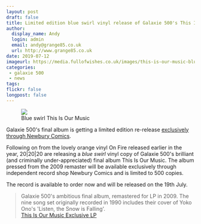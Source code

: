 ```yaml
---
layout: post
draft: false
title: Limited edition blue swirl vinyl release of Galaxie 500's This Is Our Music
author:
  display_name: Andy
  login: admin
  email: andy@grange85.co.uk
  url: http://www.grange85.co.uk
date: 2019-07-12
imageurl: https://media.fullofwishes.co.uk/images/this-is-our-music-blue-swirl-vinyl.jpg
categories:
 - galaxie 500
 - news
tags:
flickr: false
longpost: false
---
```

<div class="col-md-6 float-right"><figure><img src="{{site.baseurl}}/images/this-is-our-music-blue-swirl-vinyl.jpg" class="img-fluid" /><figcaption>Blue swirl This Is Our Music</figcaption></figure></div>
<p class="lead">Galaxie 500's final album is getting a limited edition re-release <a href="https://www.newburycomics.com/products/galaxie_500-this_is_our_music_exclusive_lp?variant=28691601784937">exclusively through Newbury Comics</a>.</p>

Following on from the lovely orange vinyl On Fire released earlier in the year, 20\|20\|20 are releasing a _blue swirl_ vinyl copy of Galaxie 500's brilliant (and criminally under-appreciated) final album This Is Our Music. The album pressed from the 2009 remaster will be available exclusively through independent record shop Newbury Comics and is limited to 500 copies.

The record is available to order now and will be released on the 19th July.

<blockquote>
  Galaxie 500's ambitious final album, remastered for LP in 2009. The nine song set originally recorded in 1990 includes their cover of Yoko Ono's 'Listen, the Snow is Falling'.
  <footer><a href="https://www.newburycomics.com/products/galaxie_500-this_is_our_music_exclusive_lp?variant=28691601784937">This Is Our Music Exclusive LP</a></footer>
</blockquote>

